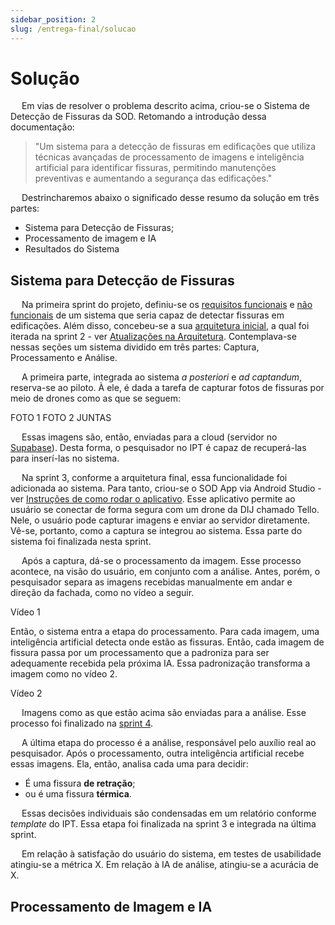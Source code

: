 ```yaml
---
sidebar_position: 2
slug: /entrega-final/solucao
---
```


# Solução

&emsp; Em vias de resolver o problema descrito acima, criou-se o Sistema de Detecção de Fissuras da SOD. Retomando a introdução dessa documentação:

> "Um sistema para a detecção de fissuras em edificações que utiliza técnicas avançadas de processamento de imagens e inteligência artificial para identificar fissuras, permitindo manutenções preventivas e aumentando a segurança das edificações."

&emsp; Destrincharemos abaixo o significado desse resumo da solução em três partes:
- Sistema para Detecção de Fissuras;
- Processamento de imagem e IA
- Resultados do Sistema

## Sistema para Detecção de Fissuras

&emsp; Na primeira sprint do projeto, definiu-se os [requisitos funcionais](../sprint-1/especificacoes-tecnicas/Requisitos_Funcionais.md) e [não funcionais](../sprint-1/especificacoes-tecnicas/Requisitos_Nao_Funcionais.md) de um sistema que seria capaz de detectar fissuras em edificações. Além disso, concebeu-se a sua [arquitetura inicial](../sprint-1/especificacoes-tecnicas/Arquitetura_Inicial.md), a qual foi iterada na sprint 2 - ver [Atualizações na Arquitetura](../sprint-2/desenvolvimento-tecnico-do-sistema/proposta-da-arquitetura.md). Contemplava-se nessas seções um sistema dividido em três partes: Captura, Processamento e Análise.

&emsp; A primeira parte, integrada ao sistema _a posteriori_ e _ad captandum_, reserva-se ao piloto. À ele, é dada a tarefa de capturar fotos de fissuras por meio de drones como as que se seguem:

FOTO 1
FOTO 2 JUNTAS

&emsp; Essas imagens são, então, enviadas para a cloud (servidor no [Supabase](https://supabase.com/)). Desta forma, o pesquisador no IPT é capaz de recuperá-las para inserí-las no sistema.

&emsp; Na sprint 3, conforme a arquitetura final, essa funcionalidade foi adicionada ao sistema. Para tanto, criou-se o SOD App via Android Studio - ver [Instruções de como rodar o aplicativo](./instrucoes-app.md). Esse aplicativo permite ao usuário se conectar de forma segura com um drone da DIJ chamado Tello. Nele, o usuário pode capturar imagens e enviar ao servidor diretamente. Vê-se, portanto, como a captura se integrou ao sistema. Essa parte do sistema foi finalizada nesta sprint.

&emsp; Após a captura, dá-se o processamento da imagem. Esse processo acontece, na visão do usuário, em conjunto com a análise. Antes, porém, o pesquisador separa as imagens recebidas manualmente em andar e direção da fachada, como no vídeo a seguir.

Vídeo 1

Então, o sistema entra a etapa do processamento. Para cada imagem, uma inteligência artificial detecta onde estão as fissuras. Então, cada imagem de fissura passa por um processamento que a padroniza para ser adequamente recebida pela próxima IA. Essa padronização transforma a imagem como no vídeo 2.

Vídeo 2

&emsp; Imagens como as que estão acima são enviadas para a análise. Esse processo foi finalizado na [sprint 4](../sprint-4/inteligencia-artificial/modelos/yolov8.md).

&emsp; A última etapa do processo é a análise, responsável pelo auxílio real ao pesquisador. Após o processamento, outra inteligência artificial recebe essas imagens. Ela, então, analisa cada uma para decidir:
- É uma fissura **de retração**;
- ou é uma fissura **térmica**.

&emsp; Essas decisões individuais são condensadas em um relatório conforme _template_ do IPT. Essa etapa foi finalizada na sprint 3 e integrada na última sprint.

&emsp; Em relação à satisfação do usuário do sistema, em testes de usabilidade atingiu-se a métrica X. Em relação à IA de análise, atingiu-se a acurácia de X.

## Processamento de Imagem e IA









